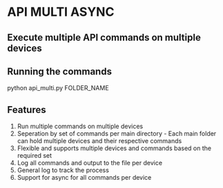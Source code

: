 # API MULTI ASYNC

## Execute multiple API commands on multiple devices

## Running the commands
python api_multi.py FOLDER_NAME

## Features
1. Run multiple commands on multiple devices
2. Seperation by set of commands per main directory - Each main folder can hold multiple devices and their respective commands
3. Flexible and supports multiple devices and commands based on the required set
4. Log all commands and output to the file per device
5. General log to track the process
6. Support for async for all commands per device

